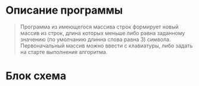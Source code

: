 # Описание программы

> Программа  из имеющегося массива строк формирует новый массив из строк, длина которых меньше либо равна заданному значению (по умолчанию длинна слова равна 3) символа. Первоначальный массив можно ввести с клавиатуры, либо задать на старте выполнения алгоритма.

# Блок схема
